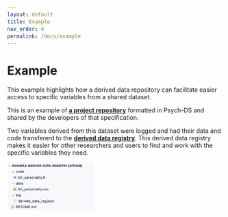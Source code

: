 ```yaml
---
layout: default
title: Example
nav_order: 4
permalink: /docs/example
---
```


# Example
This example highlights how a derived data repository can facilitate easier access to specific variables from a shared dataset.

This is an example of [**a project repository**](https://github.com/no-scientist-is-an-island/example-dataset/) formatted in Psych-DS and shared by the developers of that specification. 

Two variables derived from this dataset were logged and had their data and code transfererd to the [**derived data registry**](https://github.com/no-scientist-is-an-island/example-derived-data-registry). This derived data registry makes it easier for other researchers and users to find and work with the specific variables they need.

<img src='../../files/example-ddr-repo-map.jpg' width='40%' >
